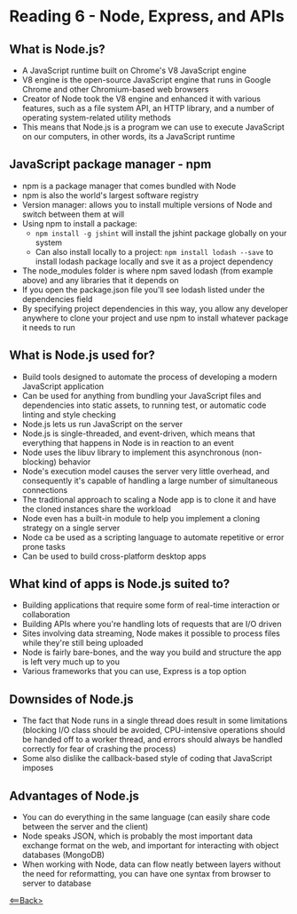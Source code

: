 # Reading 6 - Node, Express, and APIs

## What is Node.js?
- A JavaScript runtime built on Chrome's V8 JavaScript engine
- V8 engine is the open-source JavaScript engine that runs in Google Chrome and other Chromium-based web browsers
- Creator of Node took the V8 engine and enhanced it with various features, such as a file system API, an HTTP library, and a number of operating system-related utility methods
- This means that Node.js is a program we can use to execute JavaScript on our computers, in other words, its a JavaScript runtime

## JavaScript package manager - npm
- npm is a package manager that comes bundled with Node
- npm is also the world's largest software registry
- Version manager: allows you to install multiple versions of Node and switch between them at will
- Using npm to install a package:
  - ```npm install -g jshint``` will install the jshint package globally on your system
  - Can also install locally to a project: ```npm install lodash --save``` to install lodash package locally and sve it as a project dependency
- The node_modules folder is where npm saved lodash (from example above) and any libraries that it depends on
- If you open the package.json file you'll see lodash listed under the dependencies field
- By specifying project dependencies in this way, you allow any developer anywhere to clone your project and use npm to install whatever package it needs to run

## What is Node.js used for?
- Build tools designed to automate the process of developing a modern JavaScript application
- Can be used for anything from bundling your JavaScript files and dependencies into static assets, to running test, or automatic code linting and style checking
- Node.js lets us run JavaScript on the server
- Node.js is single-threaded, and event-driven, which means that everything that happens in Node is in reaction to an event
- Node uses the libuv library to implement this asynchronous (non-blocking) behavior
- Node's execution model causes the server very little overhead, and consequently it's capable of handling a large number of simultaneous connections
- The traditional approach to scaling a Node app is to clone it and have the cloned instances share the workload
- Node even has a built-in module to help you implement a cloning strategy on a single server
- Node ca be used as a scripting language to automate repetitive or error prone tasks
- Can be used to build cross-platform desktop apps

## What kind of apps is Node.js suited to?
- Building applications that require some form of real-time interaction or collaboration
- Building APIs where you're handling lots of requests that are I/O driven
- Sites involving data streaming, Node makes it possible to process files while they're still being uploaded
- Node is fairly bare-bones, and the way you build and structure the app is left very much up to you
- Various frameworks that you can use, Express is a top option

## Downsides of Node.js
- The fact that Node runs in a single thread does result in some limitations (blocking I/O class should be avoided, CPU-intensive operations should be handed off to a worker thread, and errors should always be handled correctly for fear of crashing the process)
- Some also dislike the callback-based style of coding that JavaScript imposes

## Advantages of Node.js
- You can do everything in the same language (can easily share code between the server and the client)
- Node speaks JSON, which is probably the most important data exchange format on the web, and important for interacting with object databases (MongoDB)
- When working with Node, data can flow neatly between layers without the need for reformatting, you can have one syntax from browser to server to database

[<==Back>](README.md)
